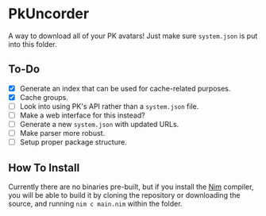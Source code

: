 # PkUncorder
A way to download all of your PK avatars! Just make sure `system.json` is put into this folder.

## To-Do
- [x] Generate an index that can be used for cache-related purposes.
- [x] Cache groups.
- [ ] Look into using PK's API rather than a `system.json` file.
- [ ] Make a web interface for this instead?
- [ ] Generate a new `system.json` with updated URLs.
- [ ] Make parser more robust.
- [ ] Setup proper package structure.

## How To Install
Currently there are no binaries pre-built, but if you install the [Nim](https://nim-lang.org) compiler, you
will be able to build it by cloning the repository or downloading the source, and running `nim c main.nim` within the folder.